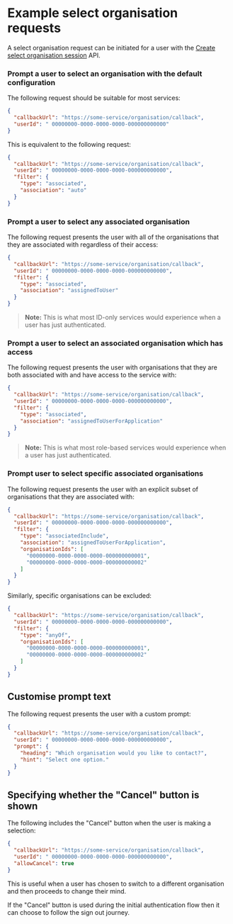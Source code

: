 # Example select organisation requests

A select organisation request can be initiated for a user with the [Create select organisation session](~/api/select-organisation/create.md) API.


### Prompt a user to select an organisation with the default configuration

The following request should be suitable for most services:

```json
{
  "callbackUrl": "https://some-service/organisation/callback",
  "userId": " 00000000-0000-0000-0000-000000000000"
}
```

This is equivalent to the following request:

```json
{
  "callbackUrl": "https://some-service/organisation/callback",
  "userId": " 00000000-0000-0000-0000-000000000000",
  "filter": {
    "type": "associated",
    "association": "auto"
  }
}
```


### Prompt a user to select any associated organisation

The following request presents the user with all of the organisations that they are associated with regardless of their access:

```json
{
  "callbackUrl": "https://some-service/organisation/callback",
  "userId": " 00000000-0000-0000-0000-000000000000",
  "filter": {
    "type": "associated",
    "association": "assignedToUser"
  }
}
```

> **Note:** This is what most ID-only services would experience when a user has just authenticated.


### Prompt a user to select an associated organisation which has access

The following request presents the user with organisations that they are both associated with and have access to the service with:

```json
{
  "callbackUrl": "https://some-service/organisation/callback",
  "userId": " 00000000-0000-0000-0000-000000000000",
  "filter": {
    "type": "associated",
    "association": "assignedToUserForApplication"
  }
}
```

> **Note:** This is what most role-based services would experience when a user has just authenticated.


### Prompt user to select specific associated organisations

The following request presents the user with an explicit subset of organisations that they are associated with:

```json
{
  "callbackUrl": "https://some-service/organisation/callback",
  "userId": " 00000000-0000-0000-0000-000000000000",
  "filter": {
    "type": "associatedInclude",
    "association": "assignedToUserForApplication",
    "organisationIds": [
      "00000000-0000-0000-0000-000000000001",
      "00000000-0000-0000-0000-000000000002"
    ]
  }
}
```

Similarly, specific organisations can be excluded:

```json
{
  "callbackUrl": "https://some-service/organisation/callback",
  "userId": " 00000000-0000-0000-0000-000000000000",
  "filter": {
    "type": "anyOf",
    "organisationIds": [
      "00000000-0000-0000-0000-000000000001",
      "00000000-0000-0000-0000-000000000002"
    ]
  }
}
```


## Customise prompt text

The following request presents the user with a custom prompt:

```json
{
  "callbackUrl": "https://some-service/organisation/callback",
  "userId": " 00000000-0000-0000-0000-000000000000",
  "prompt": {
    "heading": "Which organisation would you like to contact?",
    "hint": "Select one option." 
  }
}
```


## Specifying whether the "Cancel" button is shown

The following includes the "Cancel" button when the user is making a selection:

```json
{
  "callbackUrl": "https://some-service/organisation/callback",
  "userId": " 00000000-0000-0000-0000-000000000000",
  "allowCancel": true
}
```

This is useful when a user has chosen to switch to a different organisation and then proceeds to change their mind.

If the "Cancel" button is used during the initial authentication flow then it can choose to follow the sign out journey.
